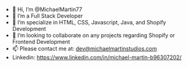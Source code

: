 - 👋 Hi, I’m @MichaelMartin77
- 👀 I’m a Full Stack Developer 
- 🌱 I’m specialize in HTML, CSS, Javascript, Java, and Shopify Development 
- 🌟 I’m looking to collaborate on any projects regarding Shopify or Frontend Development
- 📫 Please contact me at: dev@michaelmartinstudios.com
- Linkedin: https://www.linkedin.com/in/michael-martin-b96307202/

<!---
MichaelMartin77/MichaelMartin77 is a ✨ special ✨ repository because its `README.md` (this file) appears on your GitHub profile.
You can click the Preview link to take a look at your changes.
--->
